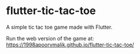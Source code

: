 # flutter-tic-tac-toe

A simple tic tac toe game made with Flutter.

Run the web version of the game at: https://1998apoorvmalik.github.io/flutter-tic-tac-toe/
